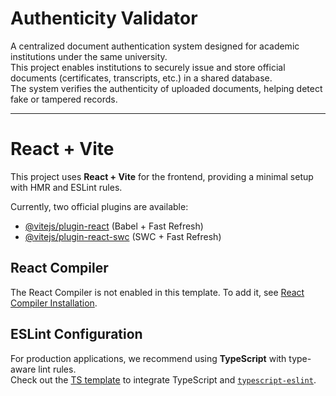 # Authenticity Validator

A centralized document authentication system designed for academic institutions under the same university.  
This project enables institutions to securely issue and store official documents (certificates, transcripts, etc.) in a shared database.  
The system verifies the authenticity of uploaded documents, helping detect fake or tampered records.

---

# React + Vite

This project uses **React + Vite** for the frontend, providing a minimal setup with HMR and ESLint rules.

Currently, two official plugins are available:

- [@vitejs/plugin-react](https://github.com/vitejs/vite-plugin-react/blob/main/packages/plugin-react) (Babel + Fast Refresh)
- [@vitejs/plugin-react-swc](https://github.com/vitejs/vite-plugin-react-swc) (SWC + Fast Refresh)

## React Compiler

The React Compiler is not enabled in this template. To add it, see [React Compiler Installation](https://react.dev/learn/react-compiler/installation).

## ESLint Configuration

For production applications, we recommend using **TypeScript** with type-aware lint rules.  
Check out the [TS template](https://github.com/vitejs/vite/tree/main/packages/create-vite/template-react-ts) to integrate TypeScript and [`typescript-eslint`](https://typescript-eslint.io).
